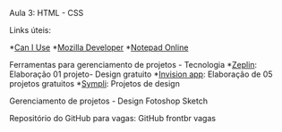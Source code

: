 Aula 3:  HTML - CSS

Links úteis:

*[Can I Use](caniuse.com) 
*[Mozilla Developer](https://developer.mozilla.org/pt-BR/)
*[Notepad Online](https://itextpad.com)
 
 
Ferramentas para gerenciamento de projetos - Tecnologia
*[Zeplin](https://zeplin.io/): Elaboração 01 projeto- Design gratuito
*[Invision app](Invisionapp.com): Elaboração de 05 projetos gratuitos
*[Sympli](https://sympli.io/): Projetos de design

Gerenciamento de projetos - Design
Fotoshop
Sketch


Repositório do GitHub para vagas: 
GitHub frontbr vagas
